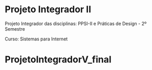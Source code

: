 # Projeto Integrador II 

Projeto Integrador das disciplinas: PPSI-II e Práticas de Design - 2º Semestre

Curso: Sistemas para Internet 
# ProjetoIntegradorV_final
